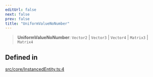 ```yaml
---
editUrl: false
next: false
prev: false
title: "UniformValueNoNumber"
---
```


> **UniformValueNoNumber**: `Vector2` \| `Vector3` \| `Vector4` \| `Matrix3` \| `Matrix4`

## Defined in

[src/core/InstancedEntity.ts:4](https://github.com/agargaro/instanced-mesh/blob/09034c570fc8bedebf7b7757d2f658100710378c/src/core/InstancedEntity.ts#L4)
